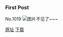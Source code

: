 ### First Post
No.1019
![图片不见了~~~](https://imgs.xkcd.com/comics/first_post.png)

[原址](https://xkcd.com//1019) [下载](https://imgs.xkcd.com/comics/first_post.png)

